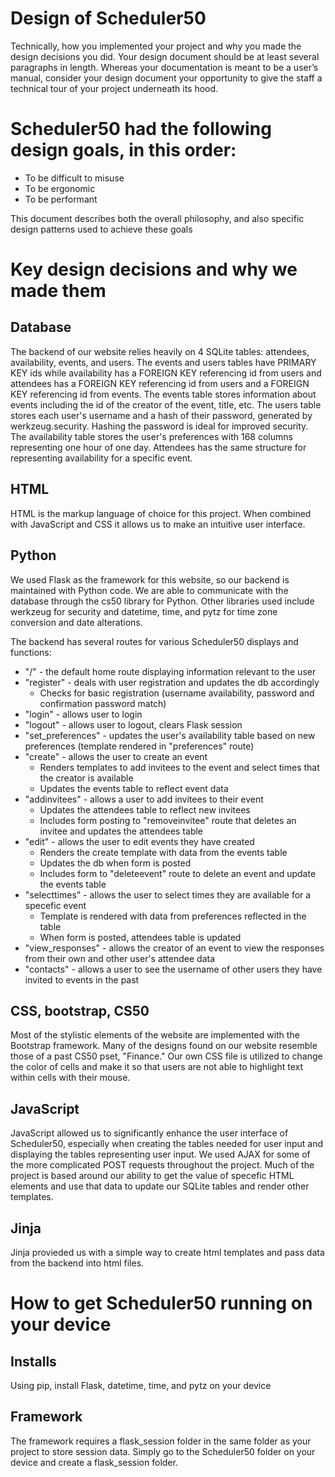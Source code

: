 # Design of Scheduler50

 Technically, how you implemented your project and why you made the design decisions you did. Your design document should be at least several paragraphs in length. Whereas your documentation is meant to be a user’s manual, consider your design document your opportunity to give the staff a technical tour of your project underneath its hood.

# Scheduler50 had the following design goals, in this order:
- To be difficult to misuse
- To be ergonomic
- To be performant

This document describes both the overall philosophy, and also specific design
patterns used to achieve these goals

# Key design decisions and why we made them

## Database

The backend of our website relies heavily on 4 SQLite tables: attendees, availability, events, and users.  The events and users tables have PRIMARY KEY ids while availability has a FOREIGN KEY referencing id from users and attendees has a FOREIGN KEY referencing id from users and a FOREIGN KEY referencing id from events.  The events table stores information about events including the id of the creator of the event, title, etc.  The users table stores each user's username and a hash of their password, generated by werkzeug.security.  Hashing the password is ideal for improved security.  The availability table stores the user's preferences with 168 columns representing one hour of one day.  Attendees has the same structure for representing availability for a specific event.

## HTML

HTML is the markup language of choice for this project.  When combined with JavaScript and CSS it allows us to make an intuitive user interface.

## Python

We used Flask as the framework for this website, so our backend is maintained with Python code.  We are able to communicate with the database through the cs50 library for Python.  Other libraries used include werkzeug for security and datetime, time, and pytz for time zone conversion and date alterations.

The backend has several routes for various Scheduler50 displays and functions:
- "/" - the default home route displaying information relevant to the user
- "register" - deals with user registration and updates the db accordingly 
  - Checks for basic registration (username availability, password and confirmation password match)
- "login" - allows user to login
- "logout" - allows user to logout, clears Flask session
- "set_preferences" - updates the user's availability table based on new preferences (template rendered in "preferences" route)
- "create" - allows the user to create an event
  - Renders templates to add invitees to the event and select times that the creator is available
  - Updates the events table to reflect event data
- "addinvitees" - allows a user to add invitees to their event
  - Updates the attendees table to reflect new invitees
  - Includes form posting to "removeinvitee" route that deletes an invitee and updates the attendees table
- "edit" - allows the user to edit events they have created
  - Renders the create template with data from the events table
  - Updates the db when form is posted
  - Includes form to "deleteevent" route to delete an event and update the events table
- "selecttimes" - allows the user to select times they are available for a specefic event
  - Template is rendered with data from preferences reflected in the table
  - When form is posted, attendees table is updated
- "view_responses" - allows the creator of an event to view the responses from their own and other user's attendee data
- "contacts" - allows a user to see the username of other users they have invited to events in the past

## CSS, bootstrap, CS50

Most of the stylistic elements of the website are implemented with the Bootstrap framework.  Many of the designs found on our website resemble those of a past CS50 pset, "Finance."  Our own CSS file is utilized to change the color of cells and make it so that users are not able to highlight text within cells with their mouse.

## JavaScript

JavaScript allowed us to significantly enhance the user interface of Scheduler50, especially when creating the tables needed for user input and displaying the tables representing user input.  We used AJAX for some of the more complicated POST requests throughout the project.  Much of the project is based around our ability to get the value of specefic HTML elements and use that data to update our SQLite tables and render other templates.

## Jinja

Jinja provieded us with a simple way to create html templates and pass data from the backend into html files.


# How to get Scheduler50 running on your device

## Installs

Using pip, install Flask, datetime, time, and pytz on your device

## Framework

The framework requires a flask_session folder in the same folder as your project to store session data.  Simply go to the Scheduler50 folder on your device and create a flask_session folder.